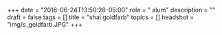 +++
date = "2016-06-24T13:50:28-05:00"
role = " alum"
description = ""
draft = false
tags = []
title = "shai goldfarb"
topics = []
headshot = "img/s_goldfarb.JPG"
+++